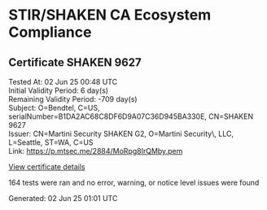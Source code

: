 # STIR/SHAKEN CA Ecosystem Compliance

## Certificate SHAKEN 9627

Tested At: 02 Jun 25 00:48 UTC\
Initial Validity Period: 6 day(s)\
Remaining Validity Period: -709 day(s)\
Subject: O=Bendtel, C=US, serialNumber=B1DA2AC68C8DF6D9A07C36D945BA330E, CN=SHAKEN 9627\
Issuer: CN=Martini Security SHAKEN G2, O=Martini Security\\, LLC, L=Seattle, ST=WA, C=US\
Link: https://p.mtsec.me/2884/MoRpg8IrQMby.pem

[View certificate details](https://x509.io/?cert=MIIDEDCCAregAwIBAgIUMoRpg8IrQMbyFW6k1P5uR0sZQhgwCgYIKoZIzj0EAwIwcTELMAkGA1UEBhMCVVMxCzAJBgNVBAgTAldBMRAwDgYDVQQHEwdTZWF0dGxlMR4wHAYDVQQKExVNYXJ0aW5pIFNlY3VyaXR5LCBMTEMxIzAhBgNVBAMTGk1hcnRpbmkgU2VjdXJpdHkgU0hBS0VOIEcyMB4XDTIzMDYxODE4MTUwNFoXDTIzMDYyMzE5NTY0NFowYDEUMBIGA1UEAxMLU0hBS0VOIDk2MjcxKTAnBgNVBAUTIEIxREEyQUM2OEM4REY2RDlBMDdDMzZEOTQ1QkEzMzBFMQswCQYDVQQGEwJVUzEQMA4GA1UEChMHQmVuZHRlbDBZMBMGByqGSM49AgEGCCqGSM49AwEHA0IABJMOvpJPAlBsI5c%2BwYqV2LCCjqRsv7pK8MUFZqHu3It4MDIv%2B4zqq6tFTBSm2RavO8pDwXY8SUyVVy4xzkob5cGjggE8MIIBODAOBgNVHQ8BAf8EBAMCB4AwDAYDVR0TAQH%2FBAIwADAdBgNVHQ4EFgQUS0FQ9w7oqJDYKu15D8ADY7YRZnMwHwYDVR0jBBgwFoAUKIRQXuRDeCzQc7OLG%2F2kzBZimBgwFgYIKwYBBQUHARoECjAIoAYWBDk2MjcwgaYGA1UdHwSBnjCBmzCBmKA6oDiGNmh0dHBzOi8vYXV0aGVudGljYXRlLWFwaS5pY29uZWN0aXYuY29tL2Rvd25sb2FkL3YxL2NybKJapFgwVjEUMBIGA1UEBxMLQnJpZGdld2F0ZXIxCzAJBgNVBAgTAk5KMRMwEQYDVQQDEwpTVEktUEEgQ1JMMQswCQYDVQQGEwJVUzEPMA0GA1UEChMGU1RJLVBBMBcGA1UdIAQQMA4wDAYKYIZIAYb%2FCQEBAzAKBggqhkjOPQQDAgNHADBEAiBRLoDgdk23YhQPJLEdEN44cjA2oZhIm8fJzV2y1kwJQwIgXAvuUnmgawjRk%2BYW086sNuYAV3R0IsYgLXl%2F%2F6XP0BE%3D)

164 tests were ran and no error, warning, or notice level issues were found


Generated: 02 Jun 25 01:01 UTC